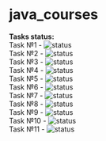 # java_courses
**Tasks status:**  
Task №1 - ![status](https://img.shields.io/badge/status-Done-brightgreen)  
Task №2 - ![status](https://img.shields.io/badge/status-Done-brightgreen)  
Task №3 - ![status](https://img.shields.io/badge/status-Done-brightgreen)  
Task №4 - ![status](https://img.shields.io/badge/status-Done-brightgreen)   
Task №5 - ![status](https://img.shields.io/badge/status-Done-brightgreen)    
Task №6 - ![status](https://img.shields.io/badge/status-Done-brightgreen)   
Task №7 - ![status](https://img.shields.io/badge/status-In%20Progress-yellow)  
Task №8 - ![status](https://img.shields.io/badge/status-In%20Progress-yellow)  
Task №9 - ![status](https://img.shields.io/badge/status-Done-brightgreen)     
Task №10 - ![status](https://img.shields.io/badge/status-In%20Progress-yellow)  
Task №11 - ![status](https://img.shields.io/badge/status-In%20Progress-yellow)  
